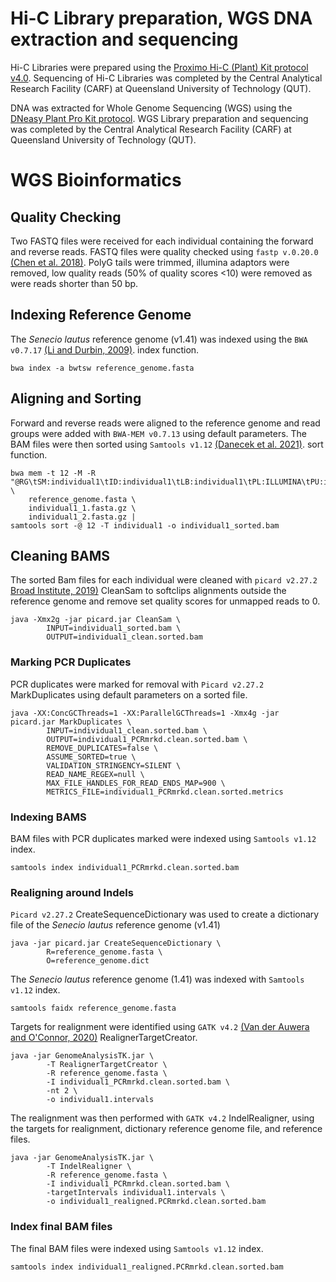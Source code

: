 # Hi-C Library preparation, WGS DNA extraction and sequencing
Hi-C Libraries were prepared using the [Proximo Hi-C (Plant) Kit protocol v4.0](https://github.com/KathleenMcLay/Honours_research_project/blob/main/Laboratory/Proximo_Hi-C_Plant_Kit_Protocol_v4.0_20210208.pdf). 
Sequencing of Hi-C Libraries was completed by the Central Analytical Research Facility (CARF) at Queensland University of Technology (QUT).

DNA was extracted for Whole Genome Sequencing (WGS) using the [DNeasy Plant Pro Kit protocol](https://github.com/KathleenMcLay/Honours_research_project/blob/main/Laboratory/DNeasy%20Plant%20Pro%20Kit%20Protocol.pdf).
WGS Library preparation and sequencing was completed by the Central Analytical Research Facility (CARF) at Queensland University of Technology (QUT).

# WGS Bioinformatics  

## Quality Checking 

Two FASTQ files were received for each individual containing the forward and reverse reads. FASTQ files were quality checked using ```fastp v.0.20.0``` [(Chen et al. 2018)](https://academic.oup.com/bioinformatics/article/34/17/i884/5093234). PolyG tails were trimmed, illumina adaptors were removed, low quality reads (50% of quality scores <10) were removed as were reads shorter than 50 bp. 

## Indexing Reference Genome

The *Senecio lautus* reference genome (v1.41) was indexed using the ```BWA v0.7.17``` [(Li and Durbin, 2009)](https://academic.oup.com/bioinformatics/article/25/14/1754/225615). index function.

```
bwa index -a bwtsw reference_genome.fasta
```

## Aligning and Sorting 

Forward and reverse reads were aligned to the reference genome and read groups were added with ```BWA-MEM v0.7.13``` using default parameters. The BAM files were then sorted using ```Samtools v1.12``` [(Danecek et al. 2021)](https://academic.oup.com/gigascience/article/10/2/giab008/6137722). sort function.

```
bwa mem -t 12 -M -R "@RG\tSM:individual1\tID:individual1\tLB:individual1\tPL:ILLUMINA\tPU:individual1" \  
    reference_genome.fasta \
    individual1_1.fasta.gz \
    individual1_2.fasta.gz |
samtools sort -@ 12 -T individual1 -o individual1_sorted.bam
```

## Cleaning BAMS

The sorted Bam files for each individual were cleaned with ```picard v2.27.2``` [Broad Institute, 2019)](http://broadinstitute.github.io/picard/) CleanSam to softclips alignments outside the reference genome and remove set quality scores for unmapped reads to 0.

```
java -Xmx2g -jar picard.jar CleanSam \
        INPUT=individual1_sorted.bam \
        OUTPUT=individual1_clean.sorted.bam
```

### Marking PCR Duplicates 

PCR duplicates were marked for removal with ```Picard v2.27.2``` MarkDuplicates using default parameters on a sorted file. 

```
java -XX:ConcGCThreads=1 -XX:ParallelGCThreads=1 -Xmx4g -jar picard.jar MarkDuplicates \
        INPUT=individual1_clean.sorted.bam \
        OUTPUT=individual1_PCRmrkd.clean.sorted.bam \
        REMOVE_DUPLICATES=false \
        ASSUME_SORTED=true \
        VALIDATION_STRINGENCY=SILENT \
        READ_NAME_REGEX=null \
        MAX_FILE_HANDLES_FOR_READ_ENDS_MAP=900 \
        METRICS_FILE=individual1_PCRmrkd.clean.sorted.metrics
```

### Indexing BAMS 

BAM files with PCR duplicates marked were indexed using ```Samtools v1.12``` index.

```
samtools index individual1_PCRmrkd.clean.sorted.bam
```

### Realigning around Indels 

```Picard v2.27.2``` CreateSequenceDictionary was used to create a dictionary file of the *Senecio lautus* reference genome (v1.41)

```
java -jar picard.jar CreateSequenceDictionary \
        R=reference_genome.fasta \
        O=reference_genome.dict
```

The *Senecio lautus* reference genome (1.41) was indexed with ```Samtools v1.12``` index. 

```
samtools faidx reference_genome.fasta
```

Targets for realignment were identified using ```GATK v4.2``` [(Van der Auwera and O'Connor, 2020)](https://www.oreilly.com/library/view/genomics-in-the/9781491975183/) RealignerTargetCreator.

```
java -jar GenomeAnalysisTK.jar \
        -T RealignerTargetCreator \
        -R reference_genome.fasta \
        -I individual1_PCRmrkd.clean.sorted.bam \
        -nt 2 \
        -o individual1.intervals
```

The realignment was then performed with ```GATK v4.2``` IndelRealigner, using the targets for realignment, dictionary reference genome file, and reference files. 

```
java -jar GenomeAnalysisTK.jar \
        -T IndelRealigner \
        -R reference_genome.fasta \
        -I individual1_PCRmrkd.clean.sorted.bam \
        -targetIntervals individual1.intervals \
        -o individual1_realigned.PCRmrkd.clean.sorted.bam
```

### Index final BAM files

The final BAM files were indexed using ```Samtools v1.12``` index.

```
samtools index individual1_realigned.PCRmrkd.clean.sorted.bam
```
